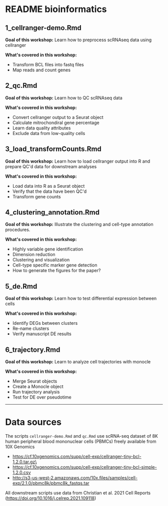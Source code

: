 # README bioinformatics

## 1_cellranger-demo.Rmd

**Goal of this workshop:** Learn how to preprocess scRNAseq data using cellranger

**What's covered in this workshop:**

- Transform BCL files into fastq files
- Map reads and count genes

## 2_qc.Rmd

**Goal of this workshop:** Learn how to QC scRNAseq data

**What's covered in this workshop:**

- Convert cellranger output to a Seurat object
- Calculate mitrochondiral gene percentage
- Learn data quality attributes
- Exclude data from low-quality cells

## 3_load_transformCounts.Rmd

**Goal of this workshop:** Learn how to load cellranger output into R and prepare QC'd data for downstream analyses

**What's covered in this workshop:**

- Load data into R as a Seurat object
- Verify that the data have been QC'd
- Transform gene counts

## 4_clustering_annotation.Rmd

**Goal of this workshop:** Illustrate the clustering and cell-type annotation procedures. 

**What's covered in this workshop:**

- Highly variable gene identification
- Dimension reduction
- Clustering and visualization
- Cell-type specific marker gene detection
- How to generate the figures for the paper?

## 5_de.Rmd

**Goal of this workshop:** Learn how to test differential expression between cells

**What's covered in this workshop:**

- Identify DEGs between clusters
- Re-name clusters
- Verify manuscript DE results

## 6_trajectory.Rmd

**Goal of this workshop:** Learn to analyze cell trajectories with monocle

**What's covered in this workshop:**

- Merge Seurat objects
- Create a Monocle object
- Run trajectory analysis
- Test for DE over pseudotime

---

# Data sources

The scripts `cellranger-demo.Rmd` and `qc.Rmd` use scRNA-seq dataset of 8K human peripheral blood mononuclear cells (PBMCs) freely available from 10X Genomics

- https://cf.10xgenomics.com/supp/cell-exp/cellranger-tiny-bcl-1.2.0.tar.gz\
- https://cf.10xgenomics.com/supp/cell-exp/cellranger-tiny-bcl-simple-1.2.0.csv
- http://s3-us-west-2.amazonaws.com/10x.files/samples/cell-exp/2.1.0/pbmc8k/pbmc8k_fastqs.tar

All downstream scripts use data from Christian et al. 2021 Cell Reports (https://doi.org/10.1016/j.celrep.2021.109118) 

